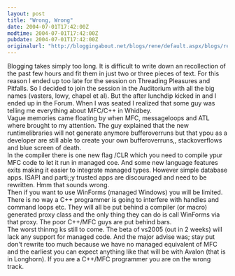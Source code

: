 ```yaml
---
layout: post
title: "Wrong, Wrong"
date: 2004-07-01T17:42:00Z
modtime: 2004-07-01T17:42:00Z
pubdate: 2004-07-01T17:42:00Z
originalurl: "http://bloggingabout.net/blogs/rene/default.aspx/blogs/rene/archive/2004/07/01/1118.aspx"
---
```



<p style="MARGIN: 0cm 0cm 0pt">Blogging takes simply too long. It is difficult to write down an recollection of the past few hours and fit them in just two or three pieces of text. For this reason I ended up too late for the session on Threading Pleasures and Pitfalls. So I decided to join the session in the Auditorium with all the big names (vasters, lowy, chapel et al). But the after lunchdip kicked in and I ended up in the Forum. When I was seated I realized that some guy was telling me everything about MFC/C++ in Whidbey.</p><p style="MARGIN: 0cm 0cm 0pt"></p><p style="MARGIN: 0cm 0cm 0pt">Vague memories came floating by when MFC, messageloops and ATL where brought to my attention. The guy explained that the new runtimelibraries will not generate anymore bufferoverruns but that ypou as a developer are still able to create your own bufferoverruns,, stackoverflows and blue screen of death.</p><p style="MARGIN: 0cm 0cm 0pt"></p><p style="MARGIN: 0cm 0cm 0pt">In the compiler there is one new flag /CLR which you need to compile ypur MFC code to let it run in managed coe. And some new language features exits making it easier to integrate managed types. However simple database apps. ISAPI and parti;;y trusted apps are discouraged and need to be rewritten. Hmm that sounds wrong.</p><p style="MARGIN: 0cm 0cm 0pt"></p><p style="MARGIN: 0cm 0cm 0pt">Then if you want to use WinForms (managed Windows) you will be limited. There is no way a C++ programmer is going to interfere with handles and command loops etc. They will all be put behind a compiler (or macro) generated proxy class and the only thing they can do is call WinForms via that proxy. The poor C++/MFC guys are put behind bars.</p><p style="MARGIN: 0cm 0cm 0pt"></p><p style="MARGIN: 0cm 0cm 0pt">The worst thinmg ks still to come. The beta of vs2005 (out in 2 weeks) will lack any support for managed code. And the major advise was; stay put don't rewrite too much because we have no managed equivalent of MFC and the earliest you can expect anything like that will be with Avalon (that is in Longhorn). If you are a C++/MFC programmer you are on the wrong track.</p>
